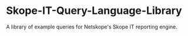 # Skope-IT-Query-Language-Library
A library of example queries for Netskope's Skope IT reporting engine.
